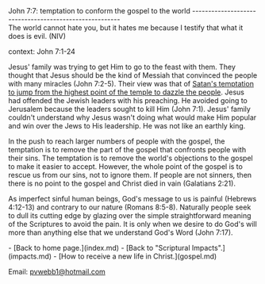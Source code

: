  <head> <title>(PVW) John 7:7: temptation to conform the gospel to the world</title> <meta content="IE=9" http-equiv="X-UA-Compatible"></meta> <link href="css/page_style.css" rel="stylesheet" type="text/css"></link> </head><body><div class="page_style"> John 7:7: temptation to conform the gospel to the world
-------------------------------------------------------

<div class="p">The world cannot hate you, but it hates me because I testify that what it does is evil. (NIV)

 context: John 7:1-24</div>Jesus' family was trying to get Him to go to the feast with them. They thought that Jesus should be the kind of Messiah that convinced the people with many miracles (John 7:2-5). Their view was that of [Satan's temptation to jump from the highest point of the temple to dazzle the people](temptation.md). Jesus had offended the Jewish leaders with his preaching. He avoided going to Jerusalem because the leaders sought to kill Him (John 7:1). Jesus' family couldn't understand why Jesus wasn't doing what would make Him popular and win over the Jews to His leadership. He was not like an earthly king.

In the push to reach larger numbers of people with the gospel, the temptation is to remove the part of the gospel that confronts people with their sins. The temptation is to remove the world's objections to the gospel to make it easier to accept. However, the whole point of the gospel is to rescue us from our sins, not to ignore them. If people are not sinners, then there is no point to the gospel and Christ died in vain (Galatians 2:21).

As imperfect sinful human beings, God's message to us is painful (Hebrews 4:12-13) and contrary to our nature (Romans 8:5-8). Naturally people seek to dull its cutting edge by glazing over the simple straightforward meaning of the Scriptures to avoid the pain. It is only when we desire to do God's will more than anything else that we understand God's Word (John 7:17).

  </div>- [Back to home page.](index.md)
- [Back to "Scriptural Impacts".](impacts.md)
- [How to receive a new life in Christ.](gospel.md)

Email: [pvwebb1@hotmail.com](mailto:pvwebb1@hotmail.com)

